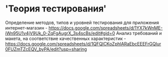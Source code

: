 # 'Теория тестирования' #
Определение методов, типов и уровней тестирования для приложения интернет-магазин - https://docs.google.com/spreadsheets/d/1YX7kWnME-iWn95U1v4jV9Uk_0-ZqFgAugrX_3s4scBs/edit#gid=0
Анализ требований и макета, на соответствие качественных характеристик - https://docs.google.com/spreadsheets/d/1QFQlCKoZphlARaEbcEEEFrGQlur0FUZmTZcEQV_byPA/edit?usp=sharing
